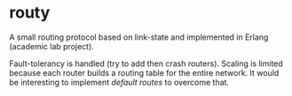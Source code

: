 routy
=====

A small routing protocol based on link-state and implemented in Erlang (academic lab project).

Fault-tolerancy is handled (try to add then crash routers). Scaling is limited because each router builds a routing table for the entire network. It would be interesting to implement *default routes* to overcome that.


